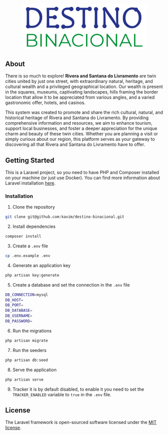 <p align="center"><a href="https://destinobinacional.com" target="_blank"><img src="https://raw.githubusercontent.com/kavim/destino-binacional/dc1321af8503d9e0ee1fba361e05ca2d70498a72/public/images/logotipo-color.svg" width="400" alt="Destino Binacional Logo"></a></p>

## About
There is so much to explore!
**Rivera and Santana do Livramento** are twin cities united by just one street, with extraordinary natural, heritage, and cultural wealth and a privileged geographical location. Our wealth is present in the squares, museums, captivating landscapes, hills framing the border location that allow it to be appreciated from various angles, and a varied gastronomic offer, hotels, and casinos.

This system was created to promote and share the rich cultural, natural, and historical heritage of Rivera and Santana do Livramento. By providing comprehensive information and resources, we aim to enhance tourism, support local businesses, and foster a deeper appreciation for the unique charm and beauty of these twin cities. Whether you are planning a visit or simply curious about our region, this platform serves as your gateway to discovering all that Rivera and Santana do Livramento have to offer.

## Getting Started
This is a Laravel project, so you need to have PHP and Composer installed on your machine (or just use Docker). You can find more information about Laravel installation [here](https://laravel.com/docs/11.x/installation).

### Installation
1. Clone the repository
```bash
git clone git@github.com:kavim/destino-binacional.git
```

2. Install dependencies
```bash
composer install
```

3. Create a `.env` file
```bash
cp .env.example .env
```

4. Generate an application key
```bash
php artisan key:generate
```

5. Create a database and set the connection in the `.env` file
```bash
DB_CONNECTION=mysql
DB_HOST=
DB_PORT=
DB_DATABASE=
DB_USERNAME=
DB_PASSWORD=
```

6. Run the migrations
```bash
php artisan migrate
```

7. Run the seeders
```bash
php artisan db:seed
```

8. Serve the application
```bash
php artisan serve
```

9. Tracker it is by default disabled, to enable it you need to set the `TRACKER_ENABLED` variable to `true` in the `.env` file.

## License

The Laravel framework is open-sourced software licensed under the [MIT license](https://opensource.org/licenses/MIT).
